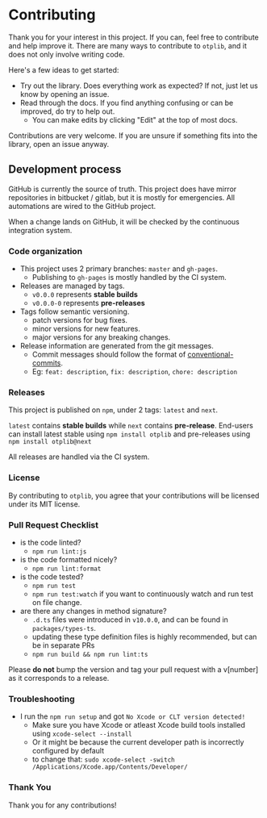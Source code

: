 # Contributing

Thank you for your interest in this project. If you can, feel free to contribute and help improve it.
There are many ways to contribute to `otplib`, and it does not only involve writing code.

Here's a few ideas to get started:

- Try out the library. Does everything work as expected? If not, just let us know by opening an issue.
- Read through the docs. If you find anything confusing or can be improved, do try to help out.
  - You can make edits by clicking "Edit" at the top of most docs.

Contributions are very welcome. If you are unsure if something fits into the library, open an issue anyway.

## Development process

GitHub is currently the source of truth. This project does have mirror repositories in bitbucket / gitlab,
but it is mostly for emergencies. All automations are wired to the GitHub project.

When a change lands on GitHub, it will be checked by the continuous integration system.

### Code organization

- This project uses 2 primary branches: `master` and `gh-pages`.
  - Publishing to `gh-pages` is mostly handled by the CI system.
- Releases are managed by tags.
  - `v0.0.0` represents **stable builds**
  - `v0.0.0-0` represents **pre-releases**
- Tags follow semantic versioning.
  - patch versions for bug fixes.
  - minor versions for new features.
  - major versions for any breaking changes.
- Release information are generated from the git messages.
  - Commit messages should follow the format of [conventional-commits](https://conventionalcommits.org/).
  - Eg: `feat: description`, `fix: description`, `chore: description`

### Releases

This project is published on `npm`, under 2 tags: `latest` and `next`.

`latest` contains **stable builds** while `next` contains **pre-release**.
End-users can install latest stable using `npm install otplib` and
pre-releases using `npm install otplib@next`

All releases are handled via the CI system.

### License

By contributing to `otplib`, you agree that your contributions will be licensed under its MIT license.

### Pull Request Checklist

- is the code linted?
  - `npm run lint:js`
- is the code formatted nicely?
  - `npm run lint:format`
- is the code tested?
  - `npm run test`
  - `npm run test:watch` if you want to continuously watch and run test on file change.
- are there any changes in method signature?
  - `.d.ts` files were introduced in `v10.0.0`, and can be found in `packages/types-ts`.
  - updating these type definition files is highly recommended, but can be in separate PRs
  - `npm run build && npm run lint:ts`

Please **do not** bump the version and tag your pull request
with a v\[number\] as it corresponds to a release.

### Troubleshooting

- I run the `npm run setup` and got `No Xcode or CLT version detected!`
  - Make sure you have Xcode or atleast Xcode build tools installed using `xcode-select --install`
  - Or it might be because the current developer path is incorrectly configured by default
  - to change that: `sudo xcode-select -switch /Applications/Xcode.app/Contents/Developer/`

### Thank You

Thank you for any contributions!
